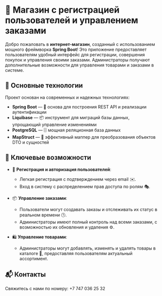 # 🛒 Магазин с регистрацией пользователей и управлением заказами

Добро пожаловать в **интернет-магазин**, созданный с использованием мощного фреймворка **Spring Boot**! Это приложение предоставляет пользователям удобный интерфейс для регистрации, совершения покупок и управления своими заказами. Администраторы получают дополнительные возможности для управления товарами и заказами в системе.

## 🚀 Основные технологии

Проект основан на современных и надежных технологиях:

- **Spring Boot** — 🔧 основа для построения REST API и реализации аутентификации
- **Liquibase** — 📦 инструмент для миграций базы данных, упрощающий управление изменениями
- **PostgreSQL** — 🗄 мощная реляционная база данных
- **MapStruct** — 🔄 эффективный маппер для преобразования объектов DTO и сущностей

## 🎯 Ключевые возможности

- 🌟 **Регистрация и авторизация пользователей**:
  - Легкая регистрация с подтверждением через email ✉️.
  - Вход в систему с распределением прав доступа по ролям 🎭.
  
- 📦 **Управление заказами**:
  - Пользователи могут создавать заказы и отслеживать их статус в реальном времени 🕒.
  - Администраторы имеют полный контроль над всеми заказами, с возможностью их обновления и удаления ⚙️.

- 🛍 **Управление товарами**:
  - Администраторы могут добавлять, изменять и удалять товары в каталоге 🛒, предоставляя пользователям актуальный ассортимент.

## 📬 Контакты
Свяжитесь с нами по номеру: +7 747 036 25 32
